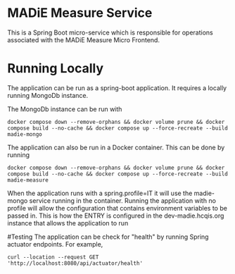 # MADiE Measure Service

This is a Spring Boot micro-service which is responsible for operations associated with the MADiE Measure Micro Frontend.

# Running Locally

The application can be run as a spring-boot application. It requires a locally running MongoDb instance.

The MongoDb instance can be run with 

```
docker compose down --remove-orphans && docker volume prune && docker compose build --no-cache && docker compose up --force-recreate --build madie-mongo
```

The application can also be run in a Docker container.  This can be done by running

```
docker compose down --remove-orphans && docker volume prune && docker compose build --no-cache && docker compose up --force-recreate --build madie-measure
```

When the application runs with a spring.profile=IT it will use the madie-mongo service running in the container.  Running the application with no profile will allow the configuration that contains environment variables to be passed in.  This is how the ENTRY is configured in the dev-madie.hcqis.org instance that allows the application to run

#Testing
The application can be check for "health" by running Spring actuator endpoints.  For example, 

```
curl --location --request GET 'http://localhost:8080/api/actuator/health'
```

